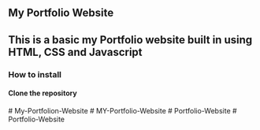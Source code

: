 ## My Portfolio Website
This is a basic my Portfolio website built in using **HTML, CSS and Javascript**
---
### How to install
#### Clone the repository
#   M y - P o r t f o l i o n - W e b s i t e  
 #   M Y - P o r t f o l i o - W e b s i t e  
 #   P o r t f o l i o - W e b s i t e  
 #   P o r t f o l i o - W e b s i t e  
 